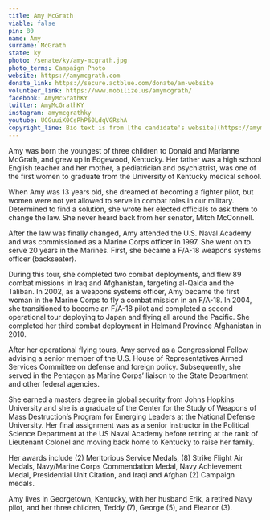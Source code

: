```yaml
---
title: Amy McGrath
viable: false
pin: 80
name: Amy
surname: McGrath
state: ky
photo: /senate/ky/amy-mcgrath.jpg
photo_terms: Campaign Photo
website: https://amymcgrath.com
donate_link: https://secure.actblue.com/donate/am-website
volunteer_link: https://www.mobilize.us/amymcgrath/
facebook: AmyMcGrathKY
twitter: AmyMcGrathKY
instagram: amymcgrathky
youtube: UCGuuiK0CsPhP60LdqVGRshA
copyright_line: Bio text is from [the candidate's website](https://amymcgrath.com/meet-amy/) and may be &copy; Amy McGrath for Senate.
---
```

Amy was born the youngest of three children to Donald and Marianne McGrath, and grew up in Edgewood, Kentucky. Her father was a high school English teacher and her mother, a pediatrician and psychiatrist, was one of the first women to graduate from the University of Kentucky medical school.

When Amy was 13 years old, she dreamed of becoming a fighter pilot, but women were not yet allowed to serve in combat roles in our military. Determined to find a solution, she wrote her elected officials to ask them to change the law. She never heard back from her senator, Mitch McConnell.

After the law was finally changed, Amy attended the U.S. Naval Academy and was commissioned as a Marine Corps officer in 1997. She went on to serve 20 years in the Marines. First, she became a F/A-18 weapons systems officer (backseater).

During this tour, she completed two combat deployments, and flew 89 combat missions in Iraq and Afghanistan, targeting al-Qaida and the Taliban. In 2002, as a weapons systems officer, Amy became the first woman in the Marine Corps to fly a combat mission in an F/A-18. In 2004, she transitioned to become an F/A-18 pilot and completed a second operational tour deploying to Japan and flying all around the Pacific. She completed her third combat deployment in Helmand Province Afghanistan in 2010.

After her operational flying tours, Amy served as a Congressional Fellow advising a senior member of the U.S. House of Representatives Armed Services Committee on defense and foreign policy. Subsequently, she served in the Pentagon as Marine Corps’ liaison to the State Department and other federal agencies.

She earned a masters degree in global security from Johns Hopkins University and she is a graduate of the Center for the Study of Weapons of Mass Destruction’s Program for Emerging Leaders at the National Defense University. Her final assignment was as a senior instructor in the Political Science Department at the US Naval Academy before retiring at the rank of Lieutenant Colonel and moving back home to Kentucky to raise her family.

Her awards include (2) Meritorious Service Medals, (8) Strike Flight Air Medals, Navy/Marine Corps Commendation Medal, Navy Achievement Medal, Presidential Unit Citation, and Iraqi and Afghan (2) Campaign medals.

Amy lives in Georgetown, Kentucky, with her husband Erik, a retired Navy pilot, and her three children, Teddy (7), George (5), and Eleanor (3).
